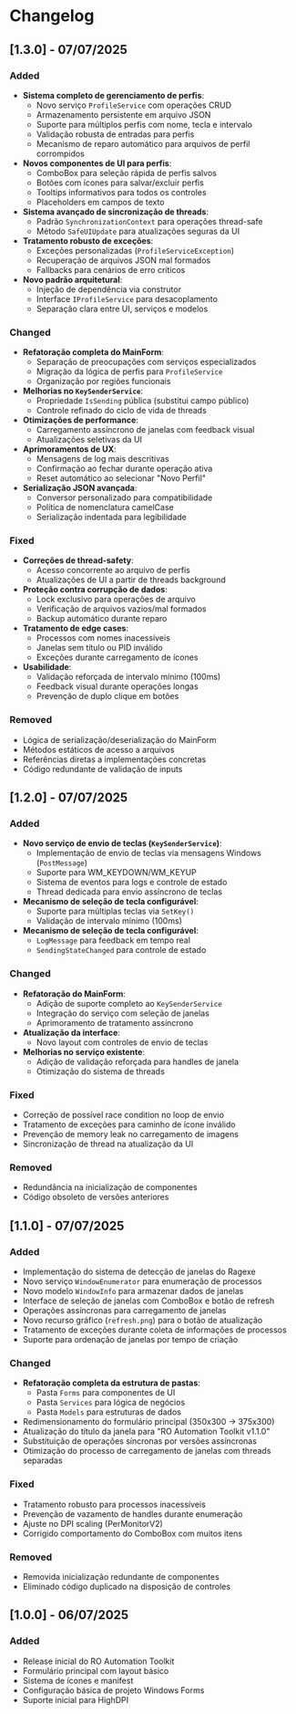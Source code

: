 # Changelog

## [1.3.0] - 07/07/2025

### Added

- **Sistema completo de gerenciamento de perfis**:
  - Novo serviço `ProfileService` com operações CRUD
  - Armazenamento persistente em arquivo JSON
  - Suporte para múltiplos perfis com nome, tecla e intervalo
  - Validação robusta de entradas para perfis
  - Mecanismo de reparo automático para arquivos de perfil corrompidos
- **Novos componentes de UI para perfis**:
  - ComboBox para seleção rápida de perfis salvos
  - Botões com ícones para salvar/excluir perfis
  - Tooltips informativos para todos os controles
  - Placeholders em campos de texto
- **Sistema avançado de sincronização de threads**:
  - Padrão `SynchronizationContext` para operações thread-safe
  - Método `SafeUIUpdate` para atualizações seguras da UI
- **Tratamento robusto de exceções**:
  - Exceções personalizadas (`ProfileServiceException`)
  - Recuperação de arquivos JSON mal formados
  - Fallbacks para cenários de erro críticos
- **Novo padrão arquitetural**:
  - Injeção de dependência via construtor
  - Interface `IProfileService` para desacoplamento
  - Separação clara entre UI, serviços e modelos

### Changed

- **Refatoração completa do MainForm**:
  - Separação de preocupações com serviços especializados
  - Migração da lógica de perfis para `ProfileService`
  - Organização por regiões funcionais
- **Melhorias no `KeySenderService`**:
  - Propriedade `IsSending` pública (substitui campo público)
  - Controle refinado do ciclo de vida de threads
- **Otimizações de performance**:
  - Carregamento assíncrono de janelas com feedback visual
  - Atualizações seletivas da UI
- **Aprimoramentos de UX**:
  - Mensagens de log mais descritivas
  - Confirmação ao fechar durante operação ativa
  - Reset automático ao selecionar "Novo Perfil"
- **Serialização JSON avançada**:
  - Conversor personalizado para compatibilidade
  - Política de nomenclatura camelCase
  - Serialização indentada para legibilidade

### Fixed

- **Correções de thread-safety**:
  - Acesso concorrente ao arquivo de perfis
  - Atualizações de UI a partir de threads background
- **Proteção contra corrupção de dados**:
  - Lock exclusivo para operações de arquivo
  - Verificação de arquivos vazios/mal formados
  - Backup automático durante reparo
- **Tratamento de edge cases**:
  - Processos com nomes inacessíveis
  - Janelas sem título ou PID inválido
  - Exceções durante carregamento de ícones
- **Usabilidade**:
  - Validação reforçada de intervalo mínimo (100ms)
  - Feedback visual durante operações longas
  - Prevenção de duplo clique em botões

### Removed

- Lógica de serialização/deserialização do MainForm
- Métodos estáticos de acesso a arquivos
- Referências diretas a implementações concretas
- Código redundante de validação de inputs

## [1.2.0] - 07/07/2025

### Added

- **Novo serviço de envio de teclas (`KeySenderService`)**:
  - Implementação de envio de teclas via mensagens Windows (`PostMessage`)
  - Suporte para WM_KEYDOWN/WM_KEYUP
  - Sistema de eventos para logs e controle de estado
  - Thread dedicada para envio assíncrono de teclas
- **Mecanismo de seleção de tecla configurável**:
  - Suporte para múltiplas teclas via `SetKey()`
  - Validação de intervalo mínimo (100ms)
- **Mecanismo de seleção de tecla configurável**:
  - `LogMessage` para feedback em tempo real
  - `SendingStateChanged` para controle de estado

### Changed

- **Refatoração do MainForm**:
  - Adição de suporte completo ao `KeySenderService`
  - Integração do serviço com seleção de janelas
  - Aprimoramento de tratamento assíncrono
- **Atualização da interface**:
  - Novo layout com controles de envio de teclas
- **Melhorias no serviço existente**:
  - Adição de validação reforçada para handles de janela
  - Otimização do sistema de threads

### Fixed

- Correção de possível race condition no loop de envio
- Tratamento de exceções para caminho de ícone inválido
- Prevenção de memory leak no carregamento de imagens
- Sincronização de thread na atualização da UI

### Removed

- Redundância na inicialização de componentes
- Código obsoleto de versões anteriores

## [1.1.0] - 07/07/2025

### Added

- Implementação do sistema de detecção de janelas do Ragexe
- Novo serviço `WindowEnumerator` para enumeração de processos
- Novo modelo `WindowInfo` para armazenar dados de janelas
- Interface de seleção de janelas com ComboBox e botão de refresh
- Operações assíncronas para carregamento de janelas
- Novo recurso gráfico (`refresh.png`) para o botão de atualização
- Tratamento de exceções durante coleta de informações de processos
- Suporte para ordenação de janelas por tempo de criação

### Changed

- **Refatoração completa da estrutura de pastas**:
  - Pasta `Forms` para componentes de UI
  - Pasta `Services` para lógica de negócios
  - Pasta `Models` para estruturas de dados
- Redimensionamento do formulário principal (350x300 → 375x300)
- Atualização do título da janela para "RO Automation Toolkit v1.1.0"
- Substituição de operações síncronas por versões assíncronas
- Otimização do processo de carregamento de janelas com threads separadas

### Fixed

- Tratamento robusto para processos inacessíveis
- Prevenção de vazamento de handles durante enumeração
- Ajuste no DPI scaling (PerMonitorV2)
- Corrigido comportamento do ComboBox com muitos itens

### Removed

- Removida inicialização redundante de componentes
- Eliminado código duplicado na disposição de controles

## [1.0.0] - 06/07/2025

### Added

- Release inicial do RO Automation Toolkit
- Formulário principal com layout básico
- Sistema de ícones e manifest
- Configuração básica de projeto Windows Forms
- Suporte inicial para HighDPI
